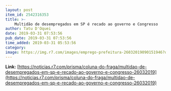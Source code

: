 ```yaml
---
layout: post
item_id: 2542316353
title: >-
    Multidão de desempregados em SP é recado ao governo e Congresso
author: Tatu D'Oquei
date: 2019-03-31 07:53:56
pub_date: 2019-03-31 07:53:56
time_added: 2019-03-31 05:53:56
category: 
image: https://img.r7.com/images/emprego-prefeitura-26032019090151946?dimensions=600x315&crop_position=c
---
```


**Link:** [https://noticias.r7.com/prisma/coluna-do-fraga/multidao-de-desempregados-em-sp-e-recado-ao-governo-e-congresso-26032019](https://noticias.r7.com/prisma/coluna-do-fraga/multidao-de-desempregados-em-sp-e-recado-ao-governo-e-congresso-26032019)

